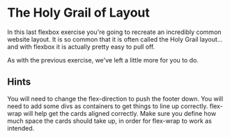# The Holy Grail of Layout
In this last flexbox exercise you're going to recreate an incredibly common website layout. It is so common that it is often called the Holy Grail layout... and with flexbox it is actually pretty easy to pull off.

As with the previous exercise, we've left a little more for you to do.

## Hints
You will need to change the flex-direction to push the footer down.
You will need to add some divs as containers to get things to line up correctly.
flex-wrap will help get the cards aligned correctly.
Make sure you define how much space the cards should take up, in order for flex-wrap to work as intended.